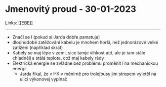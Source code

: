 # Jmenovitý proud - 30-01-2023
Links: [[EBE]]

---
- Značí se I (pokud si Jarda dobře pamatuje)
- dlouhodobé zatěžování kabelu je mnohem horší, než jednorázové velké zatížení (například skrat)
- Kabely se maj lépe v zemi, sice tamje vlhkost atd, ale je tam stále chladněji a stálá teplota, což maj kabely rády
- Elektrická energie se zvládne bez problému proměnit i na mechanickou energii
	- Jarda říkal, že v HK v měnírně pro trolejbusy jim stropem vyletěl na ulici výkonovej vypínač
